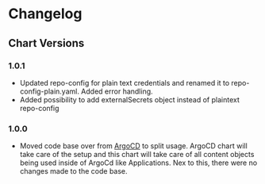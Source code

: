 # Changelog

## Chart Versions

### 1.0.1
- Updated repo-config for plain text credentials and renamed it to repo-config-plain.yaml. Added error handling.
- Added possibility to add externalSecrets object instead of plaintext repo-config

### 1.0.0
- Moved code base over from [ArgoCD](https://github.com/iits-consulting/charts/tree/main/charts/argocd) to split usage. ArgoCD chart will take care of the setup and this chart will take care of all content objects being used inside of ArgoCd like Applications. Nex to this, there were no changes made to the code base.
